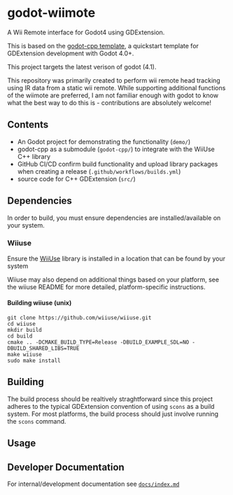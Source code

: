 # godot-wiimote

A Wii Remote interface for Godot4 using GDExtension.

This is based on the [godot-cpp template](https://github.com/godotengine/godot-cpp-template), a quickstart template for GDExtension development with Godot 4.0+.

This project targets the latest verison of godot (4.1).

This repository was primarily created to perform wii remote head tracking using IR data from a static wii remote. While supporting additional functions of the wiimote are preferred, I am not familiar enough with godot to know what the best way to do this is - contributions are absolutely welcome!

## Contents
* An Godot project for demonstrating the functionality (`demo/`)
* godot-cpp as a submodule (`godot-cpp/`) to integrate with the WiiUse C++ library
* GitHub CI/CD confirm build functionality and upload library packages when creating a release (`.github/workflows/builds.yml`)
* source code for C++ GDExtension (`src/`)


## Dependencies 
In order to build, you must ensure dependencies are installed/available on your system.

### Wiiuse
Ensure the [WiiUse](https://github.com/wiiuse/wiiuse) library is installed in a location that can be found by your system

Wiiuse may also depend on additional things based on your platform, see the wiiuse README for more detailed, platform-specific instructions.

#### Building wiiuse (unix)
```
git clone https://github.com/wiiuse/wiiuse.git
cd wiiuse
mkdir build
cd build
cmake .. -DCMAKE_BUILD_TYPE=Release -DBUILD_EXAMPLE_SDL=NO -DBUILD_SHARED_LIBS=TRUE
make wiiuse
sudo make install
```

## Building
The build process should be realtively straghtforward since this project adheres to the typical GDExtension convention of using `scons` as a build system. For most platforms, the build process should just involve running the `scons` command.

## Usage



## Developer Documentation

For internal/development documentation see [`docs/index.md`](./docs/index.md)
